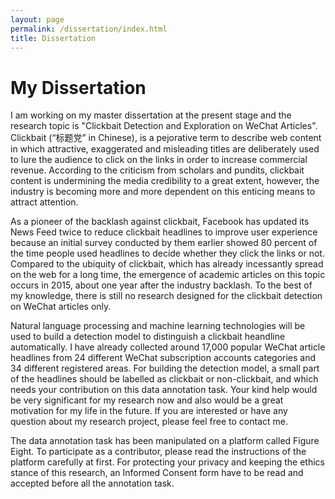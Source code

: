 ```yaml
---
layout: page
permalink: /dissertation/index.html
title: Dissertation
---
```


# My Dissertation

I am working on my master dissertation at the present stage and the research topic is "Clickbait Detection and Exploration on WeChat Articles". Clickbait (“标题党” in Chinese), is a pejorative term to describe web content in which attractive, exaggerated and misleading titles are deliberately used to lure the audience to click on the links in order to increase commercial revenue. According to the criticism from scholars and pundits, clickbait content is undermining the media credibility to a
great extent, however, the industry is becoming more and more dependent on this enticing means to attract attention.

 <p></p>

As a pioneer of the backlash against clickbait, Facebook has updated its News Feed twice to reduce clickbait headlines to improve user experience because an initial survey conducted by them earlier showed 80 percent of the time people used headlines to decide whether they click the links or not. Compared to the ubiquity of clickbait, which has already incessantly spread on the web for a long time, the emergence of academic articles on this topic occurs in 2015, about one year after the industry backlash. To the best of my knowledge, there is still no research designed for the clickbait detection on WeChat articles only.

 <p></p>

Natural language processing and machine learning technologies will be used to build a detection model to distinguish a clickbait heandline automatically. I have already collected around 17,000 popular WeChat article headlines from 24 different WeChat subscription accounts categories and 34 different registered areas. For building the detection model, a small part of the headlines should be labelled as clickbait or non-clickbait, and which needs your contribution on this data annotation task. Your kind help would be very significant for my research now and also would be a great motivation for my life in the future. If you are interested or have any question about my research project, please feel free to contact me.

 <p></p>

The data annotation task has been manipulated on a platform called Figure Eight. To participate as a contributor, please read the instructions of the platform carefully at first. For protecting your privacy and keeping the ethics stance of this research, an Informed Consent form have to be read and accepted before all the annotation task.

